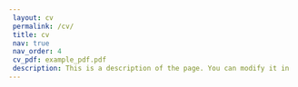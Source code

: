 ```yaml
---
 layout: cv
 permalink: /cv/
 title: cv
 nav: true
 nav_order: 4
 cv_pdf: example_pdf.pdf
 description: This is a description of the page. You can modify it in 'pages/_cv.md'. You can also change or remove the top pdf download button.
---
```

